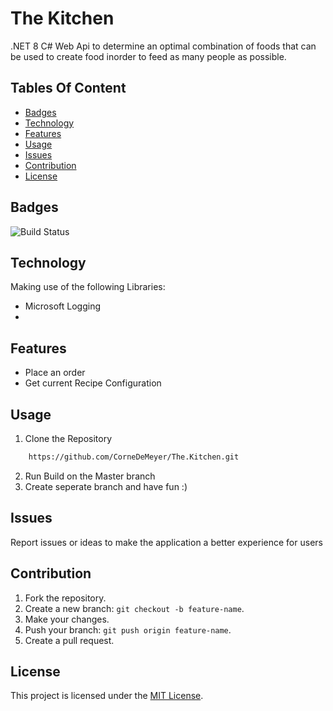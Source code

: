 # The Kitchen
.NET 8 C# Web Api to determine an optimal combination of foods that can be used to create food inorder to feed as many people as possible.

## Tables Of Content
- [Badges](#Badges)
- [Technology](#Technology)
- [Features](#Features)
- [Usage](#Usage)
- [Issues](#Issues)
- [Contribution](#Contribution)
- [License](#License)

## Badges
![Build Status](https://github.com/CorneDeMeyer/The.Kitchen/actions/workflows/dotnet.yml/badge.svg?branch=master)

## Technology
Making use of the following Libraries:
- Microsoft Logging
- 

## Features
- Place an order
- Get current Recipe Configuration

## Usage
1. Clone the Repository
```bash
	https://github.com/CorneDeMeyer/The.Kitchen.git
```
2. Run Build on the Master branch
3. Create seperate branch and have fun :)

## Issues
Report issues or ideas to make the application a better experience for users

## Contribution
1. Fork the repository.
2. Create a new branch: `git checkout -b feature-name`.
3. Make your changes.
4. Push your branch: `git push origin feature-name`.
5. Create a pull request.

## License
This project is licensed under the [MIT License](LICENSE).